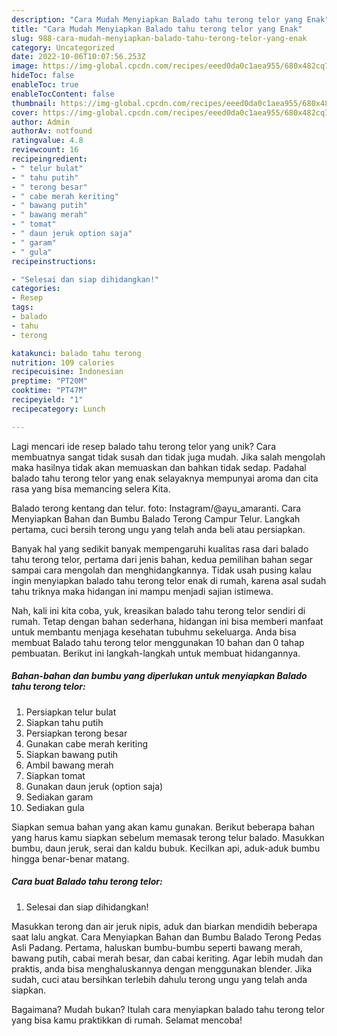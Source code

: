```yaml
---
description: "Cara Mudah Menyiapkan Balado tahu terong telor yang Enak"
title: "Cara Mudah Menyiapkan Balado tahu terong telor yang Enak"
slug: 988-cara-mudah-menyiapkan-balado-tahu-terong-telor-yang-enak
category: Uncategorized
date: 2022-10-06T10:07:56.253Z
image: https://img-global.cpcdn.com/recipes/eeed0da0c1aea955/680x482cq70/balado-tahu-terong-telor-foto-resep-utama.jpg
hideToc: false
enableToc: true
enableTocContent: false
thumbnail: https://img-global.cpcdn.com/recipes/eeed0da0c1aea955/680x482cq70/balado-tahu-terong-telor-foto-resep-utama.jpg
cover: https://img-global.cpcdn.com/recipes/eeed0da0c1aea955/680x482cq70/balado-tahu-terong-telor-foto-resep-utama.jpg
author: Admin
authorAv: notfound
ratingvalue: 4.8
reviewcount: 16
recipeingredient:
- " telur bulat"
- " tahu putih"
- " terong besar"
- " cabe merah keriting"
- " bawang putih"
- " bawang merah"
- " tomat"
- " daun jeruk option saja"
- " garam"
- " gula"
recipeinstructions:

- "Selesai dan siap dihidangkan!"
categories:
- Resep
tags:
- balado
- tahu
- terong

katakunci: balado tahu terong 
nutrition: 109 calories
recipecuisine: Indonesian
preptime: "PT20M"
cooktime: "PT47M"
recipeyield: "1"
recipecategory: Lunch

---
```





Lagi mencari ide resep balado tahu terong telor yang unik? Cara membuatnya sangat tidak susah dan tidak juga mudah. Jika salah mengolah maka hasilnya tidak akan memuaskan dan bahkan tidak sedap. Padahal balado tahu terong telor yang enak selayaknya mempunyai aroma dan cita rasa yang bisa memancing selera Kita.





Balado terong kentang dan telur. foto: Instagram/@ayu_amaranti. Cara Menyiapkan Bahan dan Bumbu Balado Terong Campur Telur. Langkah pertama, cuci bersih terong ungu yang telah anda beli atau persiapkan.

Banyak hal yang sedikit banyak mempengaruhi kualitas rasa dari balado tahu terong telor, pertama dari jenis bahan, kedua pemilihan bahan segar sampai cara mengolah dan menghidangkannya. Tidak usah pusing kalau ingin menyiapkan balado tahu terong telor enak di rumah, karena asal sudah tahu triknya maka hidangan ini mampu menjadi sajian istimewa.






Nah, kali ini kita coba, yuk, kreasikan balado tahu terong telor sendiri di rumah. Tetap dengan bahan sederhana, hidangan ini bisa memberi manfaat untuk membantu menjaga kesehatan tubuhmu sekeluarga. Anda bisa membuat Balado tahu terong telor menggunakan 10 bahan dan 0 tahap pembuatan. Berikut ini langkah-langkah untuk membuat hidangannya.

<!--inarticleads1-->

##### Bahan-bahan dan bumbu yang diperlukan untuk menyiapkan Balado tahu terong telor:

1. Persiapkan  telur bulat
1. Siapkan  tahu putih
1. Persiapkan  terong besar
1. Gunakan  cabe merah keriting
1. Siapkan  bawang putih
1. Ambil  bawang merah
1. Siapkan  tomat
1. Gunakan  daun jeruk (option saja)
1. Sediakan  garam
1. Sediakan  gula


Siapkan semua bahan yang akan kamu gunakan. Berikut beberapa bahan yang harus kamu siapkan sebelum memasak terong telur balado. Masukkan bumbu, daun jeruk, serai dan kaldu bubuk. Kecilkan api, aduk-aduk bumbu hingga benar-benar matang. 

<!--inarticleads2-->

##### Cara buat Balado tahu terong telor:


1. Selesai dan siap dihidangkan!

Masukkan terong dan air jeruk nipis, aduk dan biarkan mendidih beberapa saat lalu angkat. Cara Menyiapkan Bahan dan Bumbu Balado Terong Pedas Asli Padang. Pertama, haluskan bumbu-bumbu seperti bawang merah, bawang putih, cabai merah besar, dan cabai keriting. Agar lebih mudah dan praktis, anda bisa menghaluskannya dengan menggunakan blender. Jika sudah, cuci atau bersihkan terlebih dahulu terong ungu yang telah anda siapkan. 

Bagaimana? Mudah bukan? Itulah cara menyiapkan balado tahu terong telor yang bisa kamu praktikkan di rumah. Selamat mencoba!
